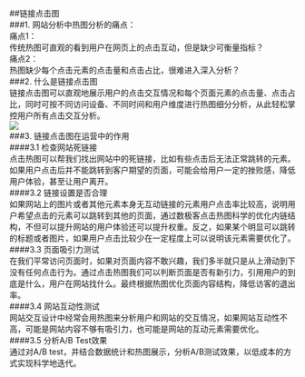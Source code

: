 ##链接点击图  
###1. 网站分析中热图分析的痛点：  
痛点1：  
传统热图可直观的看到用户在网页上的点击互动，但是缺少可衡量指标？  
痛点2：  
热图缺少每个点击元素的点击量和点击占比，很难进入深入分析？  
###2. 什么是链接点击图  
链接点击图可以直观地展示用户的点击交互情况和每个页面元素的点击量、点击占比，同时可按不同访问设备、不同时间和用户维度进行热图细分分析，从此轻松掌控用户所有点击交互分析。  
![](http://www.shujike.com/docsimg/链接点击图1.jpg)  
###3. 链接点击图在运营中的作用  
####3.1 检查网站死链接  
点击热图可以帮我们找出网站中的死链接，比如有些点击后无法正常跳转的元素。如果用户点击后并不能跳转到客户期望的页面，可能会给用户一定的挫败感，降低用户体验，甚至让用户离开。  
####3.2 链接设置是否合理  
如果网站上的图片或者其他元素本身无互动链接的元素用户点击率比较高，说明用户希望点击的元素可以跳转到其他的页面，通过数极客点击热图科学的优化内链结构，不但可以提升网站的用户体验还可以提升权重。反之，如果某个明显可以跳转的标题或者图片，如果用户点击比较少在一定程度上可以说明该元素需要优化了。  
####3.3 页面吸引力测试  
在我们平常访问页面时，如果对页面内容不敢兴趣，我们多半就只是从上滑动到下没有任何点击行为。通过点击热图我们可以判断页面是否有新引力，引用用户的到底是什么，用户在网站找什么。最终根据热图优化页面内容结构，降低访客的退出率。  
####3.4 网站互动性测试  
网站交互设计中经常会用热图来分析用户和网站的交互情况，如果网站互动性不高，可能是网站内容不够有吸引力，也可能是网站的互动元素需要优化。  
####3.5 分析A/B Test效果  
通过对A/B test，并结合数据统计和热图展示，分析A/B测试效果，以低成本的方式实现科学地迭代。  
